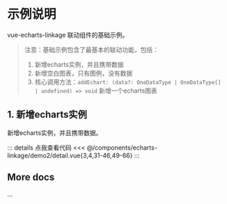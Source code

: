 <script setup>
import LinkageDemo2 from '@/components/echarts-linkage/demo2/index.vue';
</script>

# 示例说明

vue-echarts-linkage 联动组件的基础示例。

> 注意：基础示例包含了最基本的联动功能，包括：
> 1. 新增echarts实例，并且携带数据
> 2. 新增空白图表，只有图例，没有数据
> 3. 核心调用方法：`addEchart: (data?: OneDataType | OneDataType[] | undefined) => void` 新增一个echarts图表

## 1. 新增echarts实例

新增echarts实例，并且携带数据。

<LinkageDemo2 />

::: details 点我查看代码
<<< @/components/echarts-linkage/demo2/detail.vue{3,4,31-46,49-66}
:::


## More docs

...


